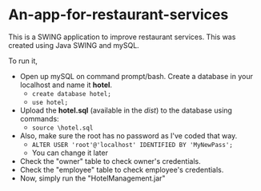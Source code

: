 # An-app-for-restaurant-services

This is a SWING application to improve restaurant services. This was created using Java SWING and mySQL. 

To run it, 
 - Open up mySQL on command prompt/bash. Create a database in your localhost and name it **hotel**.
    - `create database hotel;`
    - `use hotel;`
 - Upload the **hotel.sql** (available in the *dist*) to the database using commands:
   - `source \hotel.sql`
 - Also, make sure the root has no password as I've coded that way. 
   - `ALTER USER 'root'@'localhost' IDENTIFIED BY 'MyNewPass';`
   - You can change it later
 - Check the "owner" table to check owner's credentials.
 - Check the "employee" table to check employee's credentials.
 - Now, simply run the "HotelManagement.jar"
 
  
 
 
